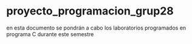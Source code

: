 # proyecto_programacion_grup28
en esta documento se pondrán a cabo los laboratorios programados en programa C durante este semestre 
